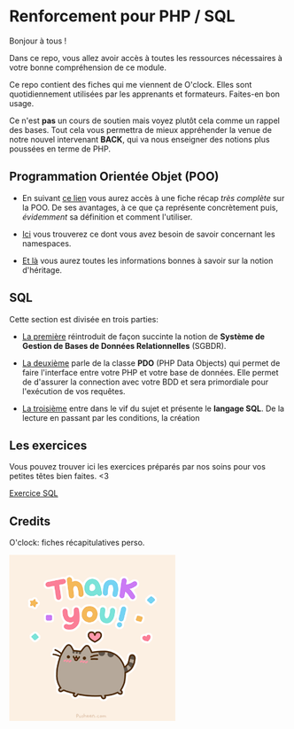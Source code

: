 # Renforcement pour PHP / SQL

Bonjour à tous !

Dans ce repo, vous allez avoir accès à toutes les ressources nécessaires à votre bonne compréhension de ce module.

Ce repo contient des fiches qui me viennent de O'clock. Elles sont quotidiennement utilisées par les apprenants et formateurs. Faites-en bon usage.

Ce n'est **pas** un cours de soutien mais voyez plutôt cela comme un rappel des bases. Tout cela vous permettra de mieux appréhender la venue de notre nouvel intervenant **BACK**, qui va nous enseigner des notions plus poussées en terme de PHP.

## Programmation Orientée Objet (POO)

* En suivant [ce lien](POO/programmation-objet.md) vous aurez accès à une fiche récap _très complète_ sur la POO. De ses avantages, à ce que ça représente concrètement puis, *évidemment* sa définition et comment l'utiliser.

* [Ici](POO/namespace.md) vous trouverez ce dont vous avez besoin de savoir concernant les namespaces.

* [Et là](POO/heritage.md) vous aurez toutes les informations bonnes à savoir sur la notion d'héritage.


## SQL

Cette section est divisée en trois parties:

* [La première](DataBase/bdd.md) réintroduit de façon succinte la notion de **Système de Gestion de Bases de Données Relationnelles** (SGBDR). 

* [La deuxième](DataBase/pdo.md) parle de la classe **PDO** (PHP Data Objects) qui permet de faire l'interface entre votre PHP et votre base de données. Elle permet de d'assurer la connection avec votre BDD et sera primordiale pour l'exécution de vos requêtes.

* [La troisième](DataBase/sql.md) entre dans le vif du sujet et présente le **langage SQL**. De la lecture en passant par les conditions, la création

## Les exercices

Vous pouvez trouver ici les exercices préparés par nos soins pour vos petites têtes bien faites. <3

[Exercice SQL](DataBase/Exercice_SQL)


## Credits

O'clock: fiches récapitulatives perso.

<img src="img/thanks.gif" alt="thanks" width="300">

